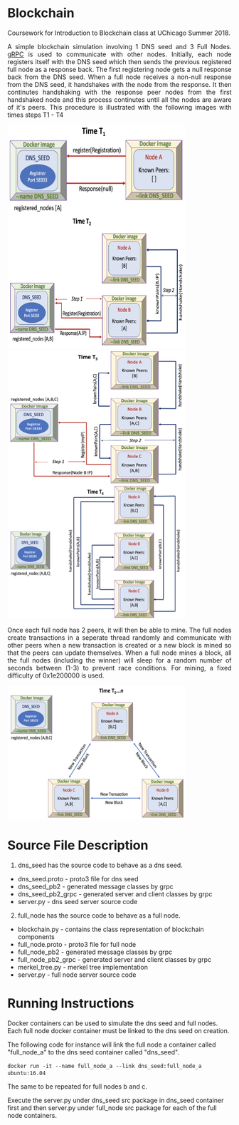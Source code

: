 # Blockchain
Coursework for Introduction to Blockchain class at UChicago Summer 2018.

<p align="justify">
A simple blockchain simulation involving 1 DNS seed and 3 Full Nodes. <a href='https://grpc.io/'>gRPC</a> is used to communicate with other nodes. Initially, each node registers itself with the DNS seed which then sends the previous registered full node as a response back. The first registering node gets a null response back from the DNS seed. When a full node receives a non-null response from the DNS seed, it handshakes with the node from the response. It then continutes handshaking with the response peer nodes from the first handshaked node and this process continutes until all the nodes are aware of it's peers. This procedure is illustrated with the following images with times steps T1 - T4
</p>

<img src="/static/T1.png" alt="T1" width="400" height="200"/>

<img src="/static/T2.png" alt="T2" width="400" height="300"/>

<img src="/static/T3.png" alt="T3" width="400" height="300"/>

<img src="/static/T4.png" alt="T4" width="400" height="300"/>

<p align="justify">
Once each full node has 2 peers, it will then be able to mine. The full nodes create transactions in a seperate thread randomly and communicate with other peers when a new transaction is created or a new block is mined so that the peers can update themselves. When a full node mines a block, all the full nodes (including the winner) will sleep for a random number of seconds between (1-3) to prevent race conditions. For mining, a fixed difficulty of 0x1e200000 is used.
</p>
<img src="/static/T5.png" alt="T5" width="400" height="300"/>

# Source File Description

1. dns_seed has the source code to behave as a dns seed.

  <ul>
    <li>dns_seed.proto - proto3 file for dns seed</li>
    <li>dns_seed_pb2 - generated message classes by grpc</li>
    <li>dns_seed_pb2_grpc - generated server and client classes by grpc</li>
    <li>server.py - dns seed server source code</li>
  </ul>

2. full_node has the source code to behave as a full node.

  <ul>
    <li>blockchain.py - contains the class representation of blockchain components</li>
    <li>full_node.proto - proto3 file for full node</li>
    <li>full_node_pb2 - generated message classes by grpc</li>
    <li>full_node_pb2_grpc - generated server and client classes by grpc</li>
    <li>merkel_tree.py - merkel tree implementation</li>
    <li>server.py - full node server source code</li>
  </ul>


# Running Instructions

Docker containers can be used to simulate the dns seed and full nodes. Each full node docker container must be linked to the dns seed on creation.

The following code for instance will link the full node a container called "full_node_a" to the dns seed container called "dns_seed". 

    docker run -it --name full_node_a --link dns_seed:full_node_a ubuntu:16.04

The same to be repeated for full nodes b and c. 

Execute the server.py under dns_seed src package in dns_seed container first and then server.py under full_node src package for each of the full node containers.
